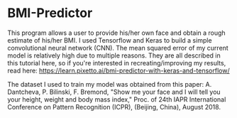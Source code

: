 # BMI-Predictor
This program allows a user to provide his/her own face and obtain a rough estimate of his/her BMI. I used Tensorflow and Keras to build a simple convolutional neural network (CNN). The mean squared error of my current model is relatively high due to multiple reasons. They are all described in this tutorial here, so if you're interested in recreating/improving my results, read here: https://learn.pixetto.ai/bmi-predictor-with-keras-and-tensorflow/

The dataset I used to train my model was obtained from this paper:
A. Dantcheva, P. Bilinski, F. Bremond, "Show me your face and I will tell you your height, weight and body mass index," Proc. of 24th IAPR International Conference on Pattern Recognition (ICPR), (Beijing, China), August 2018.
